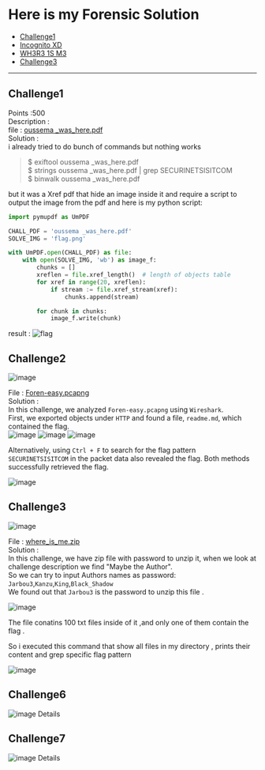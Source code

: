 # Here is my Forensic Solution
- [Challenge1](#challenge1)
- [Incognito XD](#challenge2)
- [WH3R3 1S M3](#challenge3)
- [Challenge3](#challenge4)

---
## Challenge1
Points :500 <br />
Description : <br />
file : 	[oussema _was_here.pdf](oussema-_was_here.pdf) <br />
Solution : 	<br />
i already tried to do bunch of commands but nothing works<br />
>$ exiftool oussema _was_here.pdf<br />
>$ strings oussema _was_here.pdf | grep SECURINETSISITCOM<br />
>$ binwalk oussema _was_here.pdf<br />

but it was a Xref pdf that hide an image inside it and require a script to output the image from the pdf 
and here is my python script:
```py
import pymupdf as UmPDF

CHALL_PDF = 'oussema _was_here.pdf'
SOLVE_IMG = 'flag.png'

with UmPDF.open(CHALL_PDF) as file:
    with open(SOLVE_IMG, 'wb') as image_f:
        chunks = []
        xreflen = file.xref_length()  # length of objects table
        for xref in range(20, xreflen):
            if stream := file.xref_stream(xref):
                chunks.append(stream)

        for chunk in chunks:
            image_f.write(chunk)
```
result : 
![flag](https://github.com/user-attachments/assets/3e3a1619-01c9-4cc7-a9d1-bd9f2cc78651)


## Challenge2
![image](https://github.com/user-attachments/assets/9728e39a-0533-4b44-bc98-16344e80c35f)

File : [Foren-easy.pcapng](Foren-easy.pcapng)  <br />
Solution : 	<br />
In this challenge, we analyzed `Foren-easy.pcapng` using `Wireshark`. <br />
First, we exported objects under `HTTP` and found a file, `readme.md`, which contained the flag.<br /> 
![image](https://github.com/user-attachments/assets/4fdd16c3-dc41-4870-ac78-8993f062d57a)
![image](https://github.com/user-attachments/assets/bc33ed1d-1411-4eb2-b5a1-4a4a62270ba5)
![image](https://github.com/user-attachments/assets/8586535f-af6d-4e31-8ad7-303a472b27cd)

Alternatively, using `Ctrl + F` to search for the flag pattern `SECURINETSISITCOM` in the packet data also revealed the flag. Both methods successfully retrieved the flag.<br /> 

![image](https://github.com/user-attachments/assets/7f139e9e-98c7-46ad-9baf-ab48134b3e83)


## Challenge3
![image](https://github.com/user-attachments/assets/bb74e8de-38a9-4dd2-9f24-ce7e926580e3)


File : [where_is_me.zip](where_is_me.zip)  <br />
Solution : 	<br />
In this challenge, we have zip file with password to unzip it, when we look at challenge description we find "Maybe the Author". <br />
So we can try to input Authors names as password: <br />
`Jarbou3`,`Kanzu`,`King`,`Black_Shadow`<br />
We found out that `Jarbou3` is the password to unzip this file . <br />

![image](https://github.com/user-attachments/assets/18f62113-d56c-45e8-810b-48dfbbf76baa)

The file conatins 100 txt files inside of it ,and only one of them contain the flag . 

So i executed this command that show all files in my directory , prints their content and grep specific flag pattern

![image](https://github.com/user-attachments/assets/17266f9e-d930-4f82-b3ab-a33de5e50339)









## Challenge6
![image](https://github.com/user-attachments/assets/7e715c2f-91e6-4217-8acb-c63b52074322)
Details



## Challenge7

![image](https://github.com/user-attachments/assets/26b0cd4e-2a5c-4378-9087-c3020e9057e4)
Details


